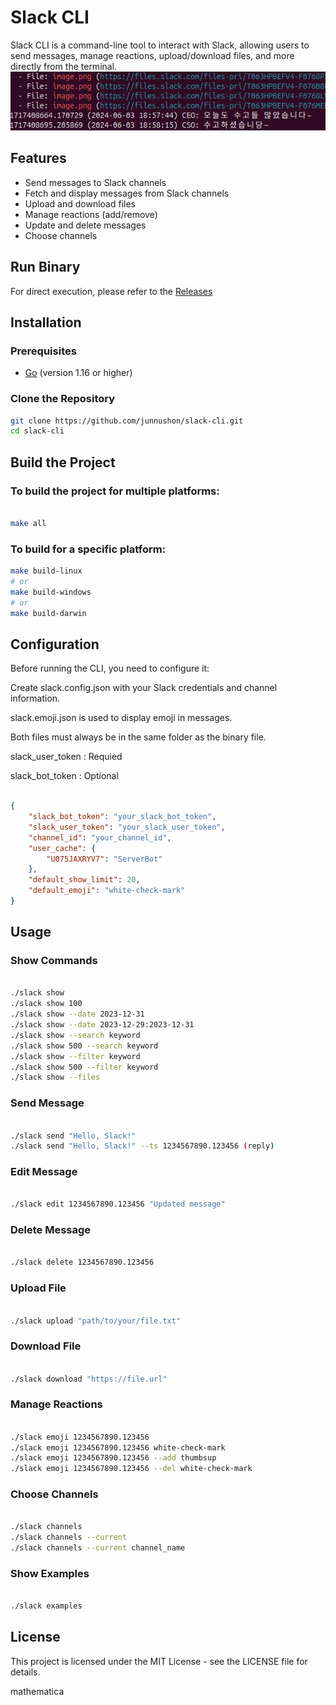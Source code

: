 # Slack CLI

Slack CLI is a command-line tool to interact with Slack, allowing users to send messages, manage reactions, upload/download files, and more directly from the terminal.
![image](./image.png)

## Features

- Send messages to Slack channels
- Fetch and display messages from Slack channels
- Upload and download files
- Manage reactions (add/remove)
- Update and delete messages
- Choose channels

## Run Binary
For direct execution, please refer to the [Releases](https://github.com/junnushon/slack-cli/releases/tag/v0.1)

## Installation

### Prerequisites

- [Go](https://golang.org/doc/install) (version 1.16 or higher)

### Clone the Repository

```sh
git clone https://github.com/junnushon/slack-cli.git
cd slack-cli
```

## Build the Project
### To build the project for multiple platforms:

```sh

make all
```

### To build for a specific platform:

```sh
make build-linux
# or
make build-windows
# or
make build-darwin
```
## Configuration
Before running the CLI, you need to configure it:

Create slack.config.json with your Slack credentials and channel information.

slack.emoji.json is used to display emoji in messages. 

Both files must always be in the same folder as the binary file.

slack_user_token : Requied

slack_bot_token : Optional

```json

{
    "slack_bot_token": "your_slack_bot_token",
    "slack_user_token": "your_slack_user_token",
    "channel_id": "your_channel_id",
    "user_cache": {
        "U075JAXRYV7": "ServerBot"
    },
    "default_show_limit": 20,
    "default_emoji": "white-check-mark"
}
```
## Usage
### Show Commands
```sh

./slack show
./slack show 100
./slack show --date 2023-12-31
./slack show --date 2023-12-29:2023-12-31
./slack show --search keyword
./slack show 500 --search keyword
./slack show --filter keyword
./slack show 500 --filter keyword
./slack show --files
```
### Send Message
```sh

./slack send "Hello, Slack!"
./slack send "Hello, Slack!" --ts 1234567890.123456 (reply)
```
### Edit Message
```sh

./slack edit 1234567890.123456 "Updated message"
```
### Delete Message
```sh

./slack delete 1234567890.123456
```
### Upload File
```sh

./slack upload "path/to/your/file.txt"
```
### Download File
```sh

./slack download "https://file.url"
```
### Manage Reactions
```sh

./slack emoji 1234567890.123456
./slack emoji 1234567890.123456 white-check-mark
./slack emoji 1234567890.123456 --add thumbsup
./slack emoji 1234567890.123456 --del white-check-mark
```
### Choose Channels
```sh

./slack channels
./slack channels --current
./slack channels --current channel_name
```
### Show Examples
```sh

./slack examples
```
## License
This project is licensed under the MIT License - see the LICENSE file for details.

mathematica








